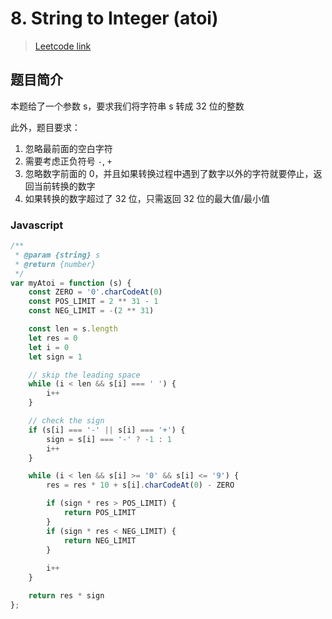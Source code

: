 # 8. String to Integer (atoi)

> [Leetcode link](https://leetcode.com/problems/string-to-integer-atoi)

## 题目简介

本题给了一个参数 s，要求我们将字符串 s 转成 32 位的整数

此外，题目要求：

1. 忽略最前面的空白字符
2. 需要考虑正负符号 `-`, `+`
3. 忽略数字前面的 0，并且如果转换过程中遇到了数字以外的字符就要停止，返回当前转换的数字
4. 如果转换的数字超过了 32 位，只需返回 32 位的最大值/最小值

### Javascript

```javascript
/**
 * @param {string} s
 * @return {number}
 */
var myAtoi = function (s) {
    const ZERO = '0'.charCodeAt(0)
    const POS_LIMIT = 2 ** 31 - 1
    const NEG_LIMIT = -(2 ** 31)

    const len = s.length
    let res = 0
    let i = 0
    let sign = 1

    // skip the leading space
    while (i < len && s[i] === ' ') {
        i++
    }

  	// check the sign
    if (s[i] === '-' || s[i] === '+') {
        sign = s[i] === '-' ? -1 : 1
        i++
    }

    while (i < len && s[i] >= '0' && s[i] <= '9') {
        res = res * 10 + s[i].charCodeAt(0) - ZERO

        if (sign * res > POS_LIMIT) {
            return POS_LIMIT
        }
        if (sign * res < NEG_LIMIT) {
            return NEG_LIMIT
        }
        
        i++
    }

    return res * sign
};
```